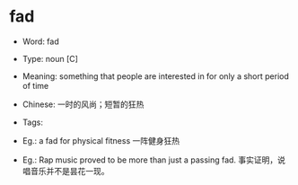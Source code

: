 # fad

- Word: fad

- Type: noun [C]
- Meaning: something that people are interested in for only a short period of time
- Chinese: 一时的风尚；短暂的狂热
- Tags: 
- Eg.: a fad for physical fitness 一阵健身狂热
- Eg.: Rap music proved to be more than just a passing fad. 事实证明，说唱音乐并不是昙花一现。

